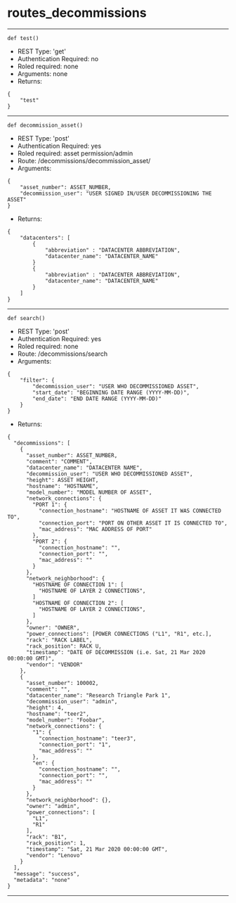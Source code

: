 
# routes_decommissions
-----------------------------
```language=python
def test()
```
- REST Type: 'get'
- Authentication Required: no
- Roled required: none
- Arguments: none
- Returns:
```language=json
{
    "test"
}
```
-----------------------------
```language=python
def decommission_asset()
```
- REST Type: 'post'
- Authentication Required: yes
- Roled required: asset permission/admin
- Route: /decommissions/decommission_asset/
- Arguments: 
```language=json
{
    "asset_number": ASSET_NUMBER,
    "decommission_user": "USER SIGNED IN/USER DECOMMISSIONING THE ASSET"
}
```
- Returns:
```language=json
{
    "datacenters": [
        {
            "abbreviation" : "DATACENTER ABBREVIATION",
            "datacenter_name": "DATACENTER_NAME"
        }
        {
            "abbreviation" : "DATACENTER ABBREVIATION",
            "datacenter_name": "DATACENTER_NAME"
        }    
    ]
}
```
-----------------------------

```language=python
def search()
```
- REST Type: 'post'
- Authentication Required: yes
- Roled required: none
- Route: /decommissions/search
- Arguments:
```language=json
{
	"filter": {
		"decommission_user": "USER WHO DECOMMISSIONED ASSET",
		"start_date": "BEGINNING DATE RANGE (YYYY-MM-DD)",
		"end_date": "END DATE RANGE (YYYY-MM-DD)"
	}
}
```
- Returns:
```language=json
{
  "decommissions": [
    {
      "asset_number": ASSET_NUMBER,
      "comment": "COMMENT",
      "datacenter_name": "DATACENTER NAME",
      "decommission_user": "USER WHO DECOMMISSIONED ASSET",
      "height": ASSET HEIGHT,
      "hostname": "HOSTNAME",
      "model_number": "MODEL NUMBER OF ASSET",
      "network_connections": {
        "PORT 1": {
          "connection_hostname": "HOSTNAME OF ASSET IT WAS CONNECTED TO",
          "connection_port": "PORT ON OTHER ASSET IT IS CONNECTED TO",
          "mac_address": "MAC ADDRESS OF PORT"
        },
        "PORT 2": {
          "connection_hostname": "",
          "connection_port": "",
          "mac_address": ""
        }
      },
      "network_neighborhood": {
        "HOSTNAME OF CONNECTION 1": [
          "HOSTNAME OF LAYER 2 CONNECTIONS",
        ]
        "HOSTNAME OF CONNECTION 2": [
          "HOSTNAME OF LAYER 2 CONNECTIONS",
        ]
      },
      "owner": "OWNER",
      "power_connections": [POWER CONNECTIONS ("L1", "R1", etc.],
      "rack": "RACK LABEL",
      "rack_position": RACK U,
      "timestamp": "DATE OF DECOMMISSION (i.e. Sat, 21 Mar 2020 00:00:00 GMT)",
      "vendor": "VENDOR"
    },
    {
      "asset_number": 100002,
      "comment": "",
      "datacenter_name": "Research Triangle Park 1",
      "decommission_user": "admin",
      "height": 4,
      "hostname": "teer2",
      "model_number": "Foobar",
      "network_connections": {
        "1": {
          "connection_hostname": "teer3",
          "connection_port": "1",
          "mac_address": ""
        },
        "en": {
          "connection_hostname": "",
          "connection_port": "",
          "mac_address": ""
        }
      },
      "network_neighborhood": {},
      "owner": "admin",
      "power_connections": [
        "L1",
        "R1"
      ],
      "rack": "B1",
      "rack_position": 1,
      "timestamp": "Sat, 21 Mar 2020 00:00:00 GMT",
      "vendor": "Lenovo"
    }
  ],
  "message": "success",
  "metadata": "none"
}

```
-----------------------------
